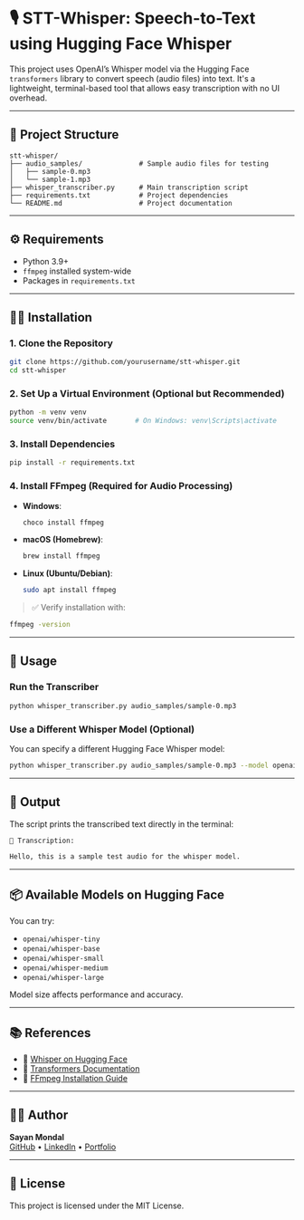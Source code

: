 # 🎙️ STT-Whisper: Speech-to-Text using Hugging Face Whisper

This project uses OpenAI’s Whisper model via the Hugging Face `transformers` library to convert speech (audio files) into text. It's a lightweight, terminal-based tool that allows easy transcription with no UI overhead.

---

## 📁 Project Structure

```
stt-whisper/
├── audio_samples/              # Sample audio files for testing
│   ├── sample-0.mp3
│   └── sample-1.mp3
├── whisper_transcriber.py      # Main transcription script
├── requirements.txt            # Project dependencies
└── README.md                   # Project documentation
```

---

## ⚙️ Requirements

- Python 3.9+
- `ffmpeg` installed system-wide
- Packages in `requirements.txt`

---

## 🧑‍💻 Installation

### 1. Clone the Repository

```bash
git clone https://github.com/yourusername/stt-whisper.git
cd stt-whisper
```

### 2. Set Up a Virtual Environment (Optional but Recommended)

```bash
python -m venv venv
source venv/bin/activate       # On Windows: venv\Scripts\activate
```

### 3. Install Dependencies

```bash
pip install -r requirements.txt
```

### 4. Install FFmpeg (Required for Audio Processing)

- **Windows**:
  ```powershell
  choco install ffmpeg
  ```
- **macOS (Homebrew)**:
  ```bash
  brew install ffmpeg
  ```
- **Linux (Ubuntu/Debian)**:
  ```bash
  sudo apt install ffmpeg
  ```

> ✅ Verify installation with:

```bash
ffmpeg -version
```

---

## 🚀 Usage

### Run the Transcriber

```bash
python whisper_transcriber.py audio_samples/sample-0.mp3
```

### Use a Different Whisper Model (Optional)

You can specify a different Hugging Face Whisper model:

```bash
python whisper_transcriber.py audio_samples/sample-0.mp3 --model openai/whisper-small
```

---

## 📝 Output

The script prints the transcribed text directly in the terminal:

```bash
📝 Transcription:

Hello, this is a sample test audio for the whisper model.
```

---

## 📦 Available Models on Hugging Face

You can try:

- `openai/whisper-tiny`
- `openai/whisper-base`
- `openai/whisper-small`
- `openai/whisper-medium`
- `openai/whisper-large`

Model size affects performance and accuracy.

---

## 📚 References

- 🔗 [Whisper on Hugging Face](https://huggingface.co/openai/whisper)
- 🔗 [Transformers Documentation](https://huggingface.co/docs/transformers)
- 🔗 [FFmpeg Installation Guide](https://ffmpeg.org/download.html)

---

## 👨‍💻 Author

**Sayan Mondal**  
[GitHub](https://github.com/Sayan-sss) • [LinkedIn](https://www.linkedin.com/in/sayan-mondal-10a734221/) • [Portfolio](https://sayan-portfolio-olive.vercel.app/)

---

## 📜 License

This project is licensed under the MIT License.
